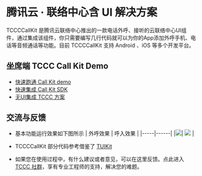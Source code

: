 # 腾讯云 · 联络中心含 UI 解决方案
  TCCCCallKit 是腾讯云联络中心推出的一款电话外呼、接听的云联络中心UI组件，通过集成该组件，你只需要编写几行代码就可以为你的App添加外呼手机、电话等音频通话等功能。目前 TCCCCallKit 支持 Android 、iOS 等多个开发平台。

## 坐席端 TCCC Call Kit Demo
- [快速跑通 Call Kit demo](QuickStartCallKitDemo.md)
- [快速集成 Call Kit SDK](QuickStarCallKitSDK.md)
- [无UI集成 TCCC 方案](https://cloud.tencent.com/document/product/679/89702)

## 交流与反馈
- 基本功能运行效果如下图所示
  | 外呼效果 | 呼入效果 |
  |-----|------|
  |![](https://tccc.qcloud.com/assets/doc/Agent/ios_image/callout.png)| ![](https://tccc.qcloud.com/assets/doc/Agent/ios_image/callIn.png) |   

- TCCCCallKit 部分代码参考借鉴了 [TUIKit](https://github.com/TencentCloud/TIMSDK/tree/master/Android/TUIKit)
- 如果您在使用过程中，有什么建议或者意见，可以在这里反馈。点此进入 [TCCC 社群](https://zhiliao.qq.com/)，享有专业工程师的支持，解决您的难题。